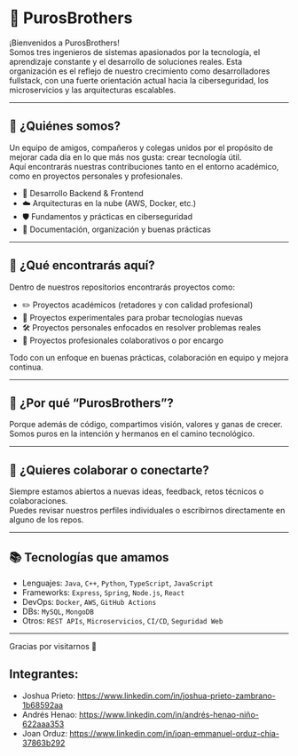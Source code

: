 # 👊 PurosBrothers

¡Bienvenidos a PurosBrothers!  
Somos tres ingenieros de sistemas apasionados por la tecnología, el aprendizaje constante y el desarrollo de soluciones reales. Esta organización es el reflejo de nuestro crecimiento como desarrolladores fullstack, con una fuerte orientación actual hacia la ciberseguridad, los microservicios y las arquitecturas escalables.

---

## 🚀 ¿Quiénes somos?

Un equipo de amigos, compañeros y colegas unidos por el propósito de mejorar cada día en lo que más nos gusta: crear tecnología útil.  
Aquí encontrarás nuestras contribuciones tanto en el entorno académico, como en proyectos personales y profesionales.

- 🔧 Desarrollo Backend & Frontend  
- ☁️ Arquitecturas en la nube (AWS, Docker, etc.)  
- 🛡️ Fundamentos y prácticas en ciberseguridad  
- 🧠 Documentación, organización y buenas prácticas  

---

## 📁 ¿Qué encontrarás aquí?

Dentro de nuestros repositorios encontrarás proyectos como:

- ✏️ Proyectos académicos (retadores y con calidad profesional)  
- 🧪 Proyectos experimentales para probar tecnologías nuevas  
- 🛠️ Proyectos personales enfocados en resolver problemas reales  
- 🚧 Proyectos profesionales colaborativos o por encargo  

Todo con un enfoque en buenas prácticas, colaboración en equipo y mejora continua.

---

## 🧭 ¿Por qué “PurosBrothers”?

Porque además de código, compartimos visión, valores y ganas de crecer.  
Somos puros en la intención y hermanos en el camino tecnológico.

---

## 🤝 ¿Quieres colaborar o conectarte?

Siempre estamos abiertos a nuevas ideas, feedback, retos técnicos o colaboraciones.  
Puedes revisar nuestros perfiles individuales o escribirnos directamente en alguno de los repos.

---

## 📚 Tecnologías que amamos

- Lenguajes: `Java`, `C++`, `Python`, `TypeScript`, `JavaScript`  
- Frameworks: `Express`, `Spring`, `Node.js`, `React`  
- DevOps: `Docker`, `AWS`, `GitHub Actions`  
- DBs: `MySQL`, `MongoDB`  
- Otros: `REST APIs`, `Microservicios`, `CI/CD`, `Seguridad Web`

---

Gracias por visitarnos 🙌  

## Integrantes:

- Joshua Prieto: https://www.linkedin.com/in/joshua-prieto-zambrano-1b68592aa  
- Andrés Henao: https://www.linkedin.com/in/andrés-henao-niño-622aaa353  
- Joan Orduz: https://www.linkedin.com/in/joan-emmanuel-orduz-chia-37863b292  
